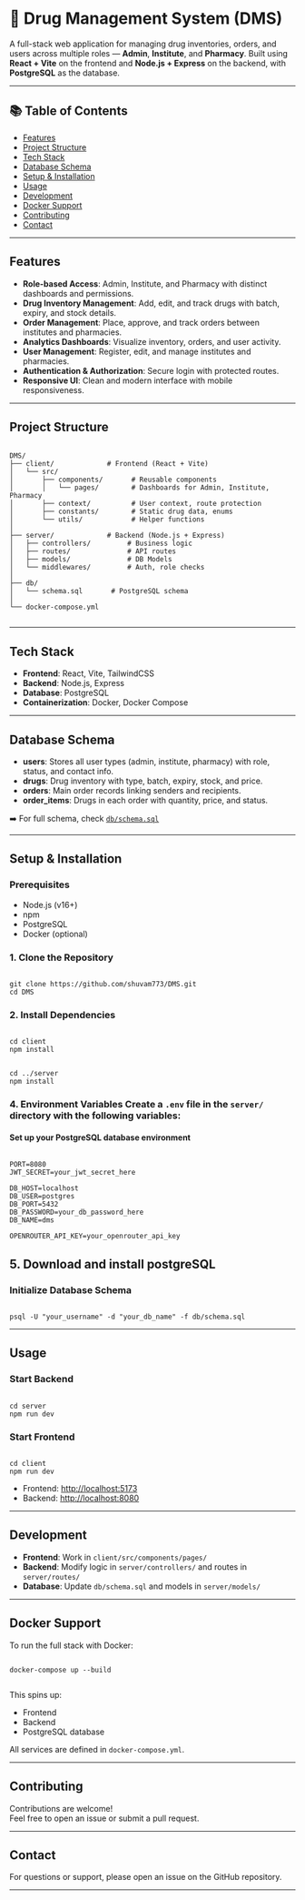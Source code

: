 
# 💊 Drug Management System (DMS)

A full-stack web application for managing drug inventories, orders, and users across multiple roles — **Admin**, **Institute**, and **Pharmacy**. Built using **React + Vite** on the frontend and **Node.js + Express** on the backend, with **PostgreSQL** as the database.

---

## 📚 Table of Contents

- [Features](#features)
- [Project Structure](#project-structure)
- [Tech Stack](#tech-stack)
- [Database Schema](#database-schema)
- [Setup & Installation](#setup--installation)
- [Usage](#usage)
- [Development](#development)
- [Docker Support](#docker-support)
- [Contributing](#contributing)
- [Contact](#contact)

---

## Features

- **Role-based Access**: Admin, Institute, and Pharmacy with distinct dashboards and permissions.
- **Drug Inventory Management**: Add, edit, and track drugs with batch, expiry, and stock details.
- **Order Management**: Place, approve, and track orders between institutes and pharmacies.
- **Analytics Dashboards**: Visualize inventory, orders, and user activity.
- **User Management**: Register, edit, and manage institutes and pharmacies.
- **Authentication & Authorization**: Secure login with protected routes.
- **Responsive UI**: Clean and modern interface with mobile responsiveness.

---

## Project Structure

<pre><code>
DMS/
├── client/             # Frontend (React + Vite)
│   └── src/
│       ├── components/       # Reusable components
│       │   └── pages/        # Dashboards for Admin, Institute, Pharmacy
│       ├── context/          # User context, route protection
│       ├── constants/        # Static drug data, enums
│       └── utils/            # Helper functions
│
├── server/             # Backend (Node.js + Express)
│   ├── controllers/         # Business logic
│   ├── routes/              # API routes
│   ├── models/              # DB Models
│   └── middlewares/         # Auth, role checks
│
├── db/
│   └── schema.sql       # PostgreSQL schema
│
└── docker-compose.yml
 </code></pre>

---

## Tech Stack

- **Frontend**: React, Vite, TailwindCSS
- **Backend**: Node.js, Express
- **Database**: PostgreSQL
- **Containerization**: Docker, Docker Compose

---

## Database Schema

- **users**: Stores all user types (admin, institute, pharmacy) with role, status, and contact info.
- **drugs**: Drug inventory with type, batch, expiry, stock, and price.
- **orders**: Main order records linking senders and recipients.
- **order_items**: Drugs in each order with quantity, price, and status.

➡️ For full schema, check [`db/schema.sql`](db/schema.sql)

---

## Setup & Installation

### Prerequisites

- Node.js (v16+)
- npm
- PostgreSQL
- Docker (optional)

### 1. Clone the Repository

<pre><code>
git clone https://github.com/shuvam773/DMS.git <repo-url>
cd DMS
</code></pre>


### 2. Install Dependencies
<pre><code>
cd client
npm install
</code></pre>
<pre><code>
cd ../server
npm install
</code></pre>

### 4. Environment Variables Create a `.env` file in the `server/` directory with the following variables: 
#### Set up your PostgreSQL database environment 
<pre><code>
PORT=8080 
JWT_SECRET=your_jwt_secret_here 

DB_HOST=localhost 
DB_USER=postgres 
DB_PORT=5432 
DB_PASSWORD=your_db_password_here 
DB_NAME=dms

OPENROUTER_API_KEY=your_openrouter_api_key
</code></pre>

## 5. Download and install postgreSQL 

### Initialize Database Schema

<pre><code>
psql -U "your_username" -d "your_db_name" -f db/schema.sql
</code></pre>

---

## Usage

### Start Backend

<pre><code>
cd server
npm run dev
</code></pre>

### Start Frontend

<pre><code>
cd client
npm run dev
</code></pre>

- Frontend: [http://localhost:5173](http://localhost:5173)  
- Backend: [http://localhost:8080](http://localhost:8080)

---

## Development

- **Frontend**: Work in `client/src/components/pages/`
- **Backend**: Modify logic in `server/controllers/` and routes in `server/routes/`
- **Database**: Update `db/schema.sql` and models in `server/models/`

---

## Docker Support

To run the full stack with Docker:

<pre><code>
docker-compose up --build
 </code></pre>

This spins up:
- Frontend
- Backend
- PostgreSQL database

All services are defined in `docker-compose.yml`.

---

## Contributing

Contributions are welcome!  
Feel free to open an issue or submit a pull request.

---

## Contact

For questions or support, please open an issue on the GitHub repository.

---
